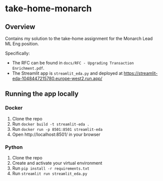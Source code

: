 # take-home-monarch

## Overview

Contains my solution to the take-home assignment for the Monarch Lead ML Eng position.

Specifically:
- The RFC can be found in `docs/RFC - Upgrading Transaction Enrichment.pdf`.
- The Streamlit app is `streamlit_eda.py` and deployed at https://streamlit-eda-1048447215780.europe-west2.run.app/


## Running the app locally

### Docker

1. Clone the repo
2. Run `docker build -t streamlit-eda .`
3. Run `docker run -p 8501:8501 streamlit-eda`
4. Open http://localhost:8501/ in your browser

### Python

1. Clone the repo
2. Create and activate your virtual environment
2. Run `pip install -r requirements.txt`
3. Run `streamlit run streamlit_eda.py`